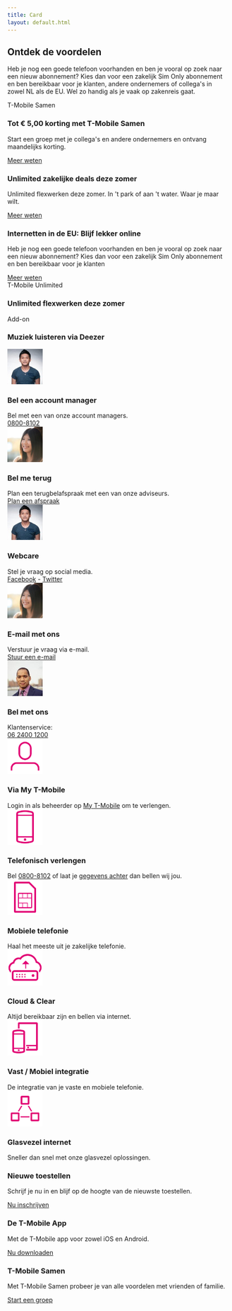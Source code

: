 ```yaml
---
title: Card
layout: default.html
---
```


<section class="section section-gray-light">
    <div class="container">
        <div class="row">
            <div class="column-tablet-12">
                <h2 class="section-heading">Ontdek de voordelen</h2>
                <div class="section-intro">
                    <p>Heb je nog een goede telefoon voorhanden en ben je vooral op zoek naar een nieuw abonnement? Kies dan voor een zakelijk Sim Only abonnement en ben bereikbaar voor je klanten, andere ondernemers of collega's in zowel NL als de EU. Wel zo handig als je vaak op zakenreis gaat.</p>
                </div>
            </div>
        </div>
        <!-- BEGIN: CARD VARIANT A -->
        <div class="row">
            <div class="column-tablet-4">
                <div class="card">
                    <div class="card-image-top" style="background-image: url('/documentation/_images/card-example-1.jpg');">
                        <div class="label-brand">T-Mobile Samen</div>
                    </div>
                    <div class="card-body">
                        <h3 class="card-title">Tot &euro; 5,00 korting met <span class="text-nowrap">T-Mobile</span> Samen</h3>
                        <p>Start een groep met je collega's en andere ondernemers en ontvang maandelijks korting.</p>                        
                        <a class="link-call-to-action mt-auto" href="#">Meer weten</a>
                    </div>
                </div>
            </div>
            <div class="column-tablet-4">
                <div class="card">
                    <div class="card-image-top" style="background-image: url('/documentation/_images/card-example-1.jpg');"></div>
                    <div class="card-body">
                        <h3 class="card-title">Unlimited zakelijke deals deze zomer</h3>
                        <p>Unlimited flexwerken deze zomer. In 't park of aan 't water. Waar je maar wilt.</p>
                        <a class="link-call-to-action mt-auto" href="#">Meer weten</a>
                    </div>
                </div>
            </div>
            <div class="column-tablet-4">
                <div class="card">
                    <div class="card-image-top" style="background-image: url('/documentation/_images/card-example-1.jpg');"></div>
                    <div class="card-body">
                        <h3 class="card-title">Internetten in de EU: Blijf lekker online</h3>
                        <p>Heb je nog een goede telefoon voorhanden en ben je vooral op zoek naar een nieuw abonnement? Kies dan voor een zakelijk Sim Only abonnement en ben bereikbaar voor je klanten</p>
                        <a class="link-call-to-action mt-auto" href="#">Meer weten</a>
                    </div>
                </div>
            </div>
        </div>
        <!-- /END: CARD VARIANT A -->
        <!-- BEGIN: CARD VARIANT B -->
        <div class="row">
            <div class="column-tablet-6">
                <div class="card card-size-m card-inverse card-clickable">
                    <div class="card-background-overlayed" style="background-image: url('/documentation/_images/card-example-4.jpg'); background-position: 41% 43%;"></div>
                    <div class="card-body">
                        <div class="mt-auto">
                            <div class="label-brand mb-3">T-Mobile Unlimited</div>
                            <h3 class="card-title">Unlimited flexwerken deze zomer</h3>
                        </div>
                    </div>
                    <a class="card-link" href="javascript:console.log('T-Mobile Unlimited');"></a>
                </div>
            </div>
            <div class="column-tablet-6">
                <div class="card card-size-m card-inverse card-clickable">
                    <div class="card-background" style="background-image: url('/documentation/_images/card-example-9.jpg'); background-position: 41% 43%;"></div>
                    <div class="card-body">
                        <div class="mt-auto">
                            <div class="label-brand mb-3">Add-on</div>
                            <h3 class="card-title">Muziek luisteren via Deezer</h3>
                        </div>
                    </div>
                    <a class="card-link" href="javascript:console.log('Add-on');"></a>
                </div>
            </div>
        </div>
        <!-- /END: CARD VARIANT B -->
        <!-- BEGIN: CARD VARIANT C -->
        <div class="row">
            <div class="column-tablet-6">
                <div class="card">
                    <div class="card-body">
                        <div class="media">
                            <img src="/documentation/_images/avatar-3.jpg" class="rounded-circle mr-3" style="max-width: 80px" />
                            <div class="media-body">
                                <h3 class="card-title">Bel een account manager</h3>
                                <span class="text-muted">Bel met een van onze account managers.</span><br/>
                                <a href="tel:0800-8102">0800-8102</a>
                            </div>
                        </div>
                    </div>
                </div>
            </div>
            <div class="column-tablet-6">
                <div class="card">
                    <div class="card-body">
                        <div class="media">
                            <img src="/documentation/_images/avatar-5.jpg" class="rounded-circle mr-3" style="max-width: 80px" />
                            <div class="media-body">
                                <h3 class="card-title">Bel me terug</h3>
                                <span class="text-muted">Plan een terugbelafspraak met een van onze adviseurs.</span><br />
                                <a href="#">Plan een afspraak</a>
                            </div>
                        </div>
                    </div>
                </div>
            </div>
        </div>
        <!-- END: CARD VARIANT C -->
        <!-- BEGIN: CARD VARIANT D -->
        <div class="row">
            <div class="column-tablet-4">
                <div class="card">
                    <div class="card-body text-center">
                        <img src="/documentation/_images/avatar-3.jpg" class="rounded-circle align-self-center mb-3" style="max-width: 80px" />
                        <h3 class="card-title">Webcare</h3>
                        <div><span class="text-muted">Stel je vraag op social media.</span></div>
                        <div><a href="https://www.facebook.com/tmobilenl">Facebook</a> - <a href="https://twitter.com/tmobile_webcare">Twitter</a></div>
                    </div>
                </div>
            </div>
            <div class="column-tablet-4">
                <div class="card">
                    <div class="card-body text-center">
                        <img src="/documentation/_images/avatar-5.jpg" class="rounded-circle align-self-center mb-3" style="max-width: 80px" />
                        <h3 class="card-title">E-mail met ons</h3>
                        <div><span class="text-muted">Verstuur je vraag via e-mail.</span></div>
                        <a href="#">Stuur een e-mail</a>
                    </div>
                </div>
            </div>
            <div class="column-tablet-4">
                <div class="card">
                    <div class="card-body text-center">
                        <img src="/documentation/_images/avatar-2.jpg" class="rounded-circle align-self-center mb-3" style="max-width: 80px" />
                        <h3 class="card-title">Bel met ons</h3>
                        <div><span class="text-muted">Klantenservice:</span></div>
                        <a href="tel:+31624001200">06 2400 1200</a>
                    </div>
                </div>
            </div>
        </div>
        <!-- /EnD: CARD VARIANT D -->
        <!-- BEGIN: CARD VARIANT E -->
        <div class="row">
            <div class="column-tablet-6">
                <div class="card">
                    <div class="card-body text-center">
                        <img src="/documentation/_images/svg-my.svg" class="align-self-center mb-3" style="max-width: 80px; max-height: 80px;" />
                        <h3 class="card-title">Via My T-Mobile</h3>
                        <span class="text-muted">Login in als beheerder op <a href="#">My T-Mobile</a> om te verlengen.</span>
                    </div>
                </div>
            </div>
            <div class="column-tablet-6">
                <div class="card">
                    <div class="card-body text-center">
                        <img src="/documentation/_images/svg-smartphone.svg" class="align-self-center mb-3" style="max-width: 80px; max-height: 80px;" />
                        <h3 class="card-title">Telefonisch verlengen</h3>
                        <span class="text-muted">Bel <a href="tel:08008102">0800-8102</a> of laat je <a href="#">gegevens achter</a> dan bellen wij jou.</span>
                    </div>
                </div>
            </div>
        </div>
        <!-- /END: CARD VARIANT E -->
        <!-- BEGIN: CARD VARIANT F -->
        <div class="row">
            <div class="column-tablet-3">
                <div class="card card-clickable">
                    <div class="card-body text-center">
                        <img src="/documentation/_images/svg-sim-card.svg" class="align-self-center mb-2" style="max-width: 80px; max-height: 80px;" />
                        <h3 class="card-title">Mobiele telefonie</h3>
                        <span class="text-muted">Haal het meeste uit je zakelijke telefonie.</span>
                    </div>
                    <a class="card-link" href="javascript:console.log('Mobiele telefonie')"></a>
                </div>
            </div>
            <div class="column-tablet-3">
                <div class="card card-clickable">
                    <div class="card-body text-center">
                        <img src="/documentation/_images/svg-cloud-clear.svg" class="align-self-center mb-2" style="max-width: 80px; max-height: 80px;" />
                        <h3 class="card-title">Cloud & Clear</h3>
                        <span class="text-muted">Altijd bereikbaar zijn en bellen via internet.</span>                        
                    </div>
                    <a class="card-link" href="javascript:console.log('Cloud &amp; Clear')"></a>
                </div>
            </div>
            <div class="column-tablet-3">
                <div class="card card-clickable">
                    <div class="card-body text-center">
                        <img src="/documentation/_images/svg-mobile-devices.svg" class="align-self-center mb-2" style="max-width: 80px; max-height: 80px;" />
                        <h3 class="card-title">Vast / Mobiel integratie</h3>
                        <span class="text-muted">De integratie van je vaste en mobiele telefonie.</span>
                    </div>
                    <a class="card-link" href="javascript:console.log('Vast / Mobiel integratie')"></a>
                </div>
            </div>
            <div class="column-tablet-3">
                <div class="card card-clickable">
                    <div class="card-body text-center">
                        <img src="/documentation/_images/svg-network.svg" class="align-self-center mb-2" style="max-width: 80px; max-height: 80px;" />
                        <h3 class="card-title">Glasvezel internet</h3>
                        <span class="text-muted">Sneller dan snel met onze glasvezel oplossingen.</span>
                    </div>
                    <a class="card-link" href="javascript:console.log('Glasvezel internet')"></a>
                </div>
            </div>
        </div>
        <!-- /END: CARD VARIANT F -->
        <!-- BEGIN: CARD VARIANT G -->
        <div class="row">
            <div class="column-tablet-4">
                <div class="card">
                    <div class="card-body text-center">
                        <h3 class="card-title">Nieuwe toestellen</h3>
                        <p>Schrijf je nu in en blijf op de hoogte van de nieuwste toestellen.</p>
                        <a class="link-call-to-action" href="#">Nu inschrijven</a>
                    </div>
                </div>
            </div>
            <div class="column-tablet-4">
                <div class="card">
                    <div class="card-body text-center">
                        <h3 class="card-title">De T-Mobile App</h3>
                        <p>Met de <span class="text-nowrap">T-Mobile</span> app voor zowel iOS en Android.</p>
                        <a class="link-call-to-action" href="#">Nu downloaden</a>
                    </div>
                </div>
            </div>
            <div class="column-tablet-4">
                <div class="card">
                    <div class="card-body text-center">
                        <h3 class="card-title">T-Mobile Samen</h3>
                        <p>Met <span class="text-nowrap">T-Mobile</span> Samen probeer je van alle voordelen met vrienden of familie.</p>
                        <a class="link-call-to-action" href="#">Start een groep</a>
                    </div>
                </div>
            </div>
        </div>
        <!-- /END: CARD VARIANT G -->
    </div>
</section>